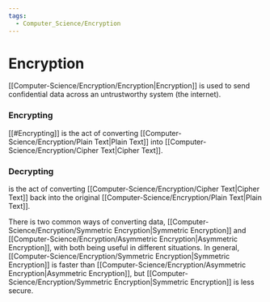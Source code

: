 ```yaml
---
tags:
  - Computer_Science/Encryption
---
```

# Encryption
[[Computer-Science/Encryption/Encryption|Encryption]] is used to send confidential data across an untrustworthy system (the internet).
### Encrypting
[[#Encrypting]] is the act of converting [[Computer-Science/Encryption/Plain Text|Plain Text]] into [[Computer-Science/Encryption/Cipher Text|Cipher Text]].
### Decrypting
is the act of converting [[Computer-Science/Encryption/Cipher Text|Cipher Text]] back into the original [[Computer-Science/Encryption/Plain Text|Plain Text]].

There is two common ways of converting data, [[Computer-Science/Encryption/Symmetric Encryption|Symmetric Encryption]] and [[Computer-Science/Encryption/Asymmetric Encryption|Asymmetric Encryption]], with both being useful in different situations.
In general, [[Computer-Science/Encryption/Symmetric Encryption|Symmetric Encryption]] is faster than [[Computer-Science/Encryption/Asymmetric Encryption|Asymmetric Encryption]], but [[Computer-Science/Encryption/Symmetric Encryption|Symmetric Encryption]] is less secure.
